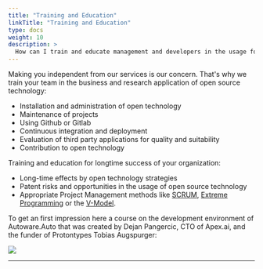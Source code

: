 ```yaml
---
title: "Training and Education"
linkTitle: "Training and Education"
type: docs
weight: 10
description: >
  How can I train and educate management and developers in the usage for open technology?
---
```


Making you independent from our services is our concern. That's why we train your team in the business and research application of open source technology:

* Installation and administration of open technology
* Maintenance of projects
* Using Github or Gitlab 
* Continuous integration and deployment
* Evaluation of third party applications for quality and suitability
* Contribution to open technology

Training and education for longtime success of your organization:

* Long-time effects by open technology strategies
* Patent risks and opportunities in the usage of open source technology
* Appropriate Project Management methods like [SCRUM](https://www.scrumguides.org/scrum-guide.html), [Extreme Programming](http://www.extremeprogramming.org/) or the [V-Model](https://en.wikipedia.org/wiki/V-Model).

To get an first impression here a course on the development environment of Autoware.Auto that was created by Dejan Pangercic, CTO of Apex.ai, and the funder of Protontypes Tobias Augspurger:

[![](https://img.youtube.com/vi/XTmlhvlmcf8/0.jpg)](https://www.youtube.com/watch?v=XTmlhvlmcf8)
 
---



